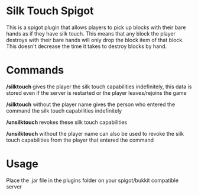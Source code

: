 # Silk Touch Spigot
This is a spigot plugin that allows players to pick up blocks with their bare hands as if they have silk touch. This means that any block the player destroys with their bare hands will only drop the block item of that block. This doesn't decrease the time it takes to destroy blocks by hand.


# Commands

**/silktouch <player>** gives the player the silk touch capabilities indefinitely, this data is stored even if the server is restarted or the player leaves/rejoins the game

**/silktouch** without the player name gives the person who entered the command the silk touch capabilities indefinitely

**/unsilktouch <player>**  revokes these silk touch capabilities

**/unsilktouch** without the player name can also be used to revoke the silk touch capabilities from the player that entered the command


# Usage

Place the .jar file in the plugins folder on your spigot/bukkit compatible server
